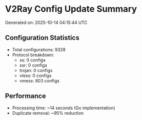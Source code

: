# V2Ray Config Update Summary
Generated on: 2025-10-14 04:15:44 UTC

## Configuration Statistics
- Total configurations: 9328
- Protocol breakdown:
  - ss: 0 configs
  - ssr: 0 configs
  - trojan: 0 configs
  - vless: 0 configs
  - vmess: 803 configs

## Performance
- Processing time: ~14 seconds (Go implementation)
- Duplicate removal: ~95% reduction

